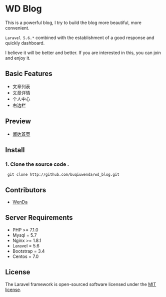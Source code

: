 # WD Blog

This is a powerful blog, I try to build the blog more beautiful, more convenient. 

`Laravel 5.6.*`  combined with the establishment of a good response and quickly dashboard.

I believe it will be better and better. If you are interested in this, you can join and enjoy it.

## Basic Features
  
- 文章列表 
- 文章详情
- 个人中心
- 右边栏

## Preview
- [闻达首页](https://www.buqiuwenda.com)

## Install

### 1. Clone the source code .

```shell
 git clone http://github.com/buqiuwenda/wd_blog.git

``` 


## Contributors

- [WenDa](http://github.com/buqiuwenda)


## Server Requirements

- PHP >= 7.1.0
- Mysql = 5.7
- Nginx >= 1.8.1
- Laravel = 5.6
- Bootstrap = 3.4
- Centos = 7.0

## License

The Laravel framework is open-sourced software licensed under the [MIT license](http://opensource.org/licenses/MIT).

